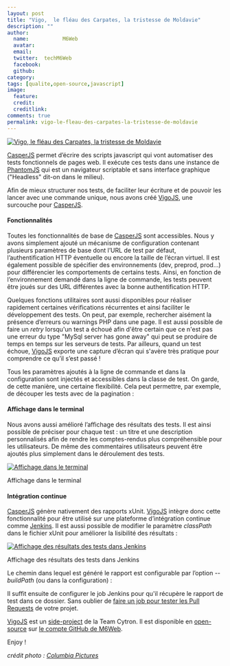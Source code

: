 ```yaml
---
layout: post
title: "Vigo,  le fléau des Carpates, la tristesse de Moldavie"
description: ""
author:
  name:           M6Web
  avatar:         
  email:          
  twitter:  techM6Web      
  facebook:       
  github:    
category: 
tags: [qualite,open-source,javascript]
image:
  feature: 
  credit: 
  creditlink: 
comments: true  
permalink: vigo-le-fleau-des-carpates-la-tristesse-de-moldavie
---
```


[![Vigo,  le fléau des Carpates, la tristesse de Moldavie](//img.over-blog-kiwi.com/600x600/0/00/30/83/201307/ob_5d2b45ef1292b739c401734a445371ce_vigo-logo.jpg)](http://img.over-blog-kiwi.com/0/00/30/83/201307/ob_5d2b45ef1292b739c401734a445371ce_vigo-logo.jpg)

[CasperJS](http://casperjs.org/) permet d’écrire des scripts javascript qui vont automatiser des tests fonctionnels de pages web. Il exécute ces tests dans une instance de [PhantomJS](http://phantomjs.org/) qui est un navigateur scriptable et sans interface graphique ("Headless" dit-on dans le milieu).

Afin de mieux structurer nos tests, de faciliter leur écriture et de pouvoir les lancer avec une commande unique, nous avons créé [VigoJS](https://github.com/M6Web/VigoJS), une surcouche pour [CasperJS](http://casperjs.org/).



#### Fonctionnalités

Toutes les fonctionnalités de base de [CasperJS](http://casperjs.org/) sont accessibles. Nous y avons simplement ajouté un mécanisme de configuration contenant plusieurs paramètres de base dont l’URL de test par défaut, l’authentification HTTP éventuelle ou encore la taille de l’écran virtuel. Il est également possible de spécifier des environnements (dev, preprod, prod...) pour différencier les comportements de certains tests. Ainsi, en fonction de l’environnement demandé dans la ligne de commande, les tests peuvent être joués sur des URL différentes avec la bonne authentification HTTP.

Quelques fonctions utilitaires sont aussi disponibles pour réaliser rapidement certaines vérifications récurrentes et ainsi faciliter le développement des tests. On peut, par exemple, rechercher aisément la présence d’erreurs ou warnings PHP dans une page. Il est aussi possible de faire un *retry* lorsqu'un test a échoué afin d'être certain que ce n'est pas une erreur du type "MySql server has gone away" qui peut se produire de temps en temps sur les serveurs de tests. Par ailleurs, quand un test échoue, [VigoJS](https://github.com/M6Web/VigoJS) exporte une capture d’écran qui s'avère très pratique pour comprendre ce qu’il s’est passé !

Tous les paramètres ajoutés à la ligne de commande et dans la configuration sont injectés et accessibles dans la classe de test. On garde, de cette manière, une certaine flexibilité. Cela peut permettre, par exemple, de découper les tests avec de la pagination :



<script src="https://gist.github.com/KuiKui/6121955.js"></script>

<script src="https://gist.github.com/fdubost/6172224.js"></script>


#### Affichage dans le terminal

Nous avons aussi amélioré l’affichage des résultats des tests. Il est ainsi possible de préciser pour chaque test : un titre et une description personnalisés afin de rendre les comptes-rendus plus compréhensible pour les utilisateurs. De même des commentaires utilisateurs peuvent être ajoutés plus simplement dans le déroulement des tests.



[![Affichage dans le terminal](http://img.over-blog-kiwi.com/0/00/30/83/201308/ob_a1e6705b03efdc2518ba5e18c284550a_vigo-console-5.png)](http://img.over-blog-kiwi.com/0/00/30/83/201308/ob_a1e6705b03efdc2518ba5e18c284550a_vigo-console-5.png)

Affichage dans le terminal




#### Intégration continue

[CasperJS](http://casperjs.org/) génère nativement des rapports xUnit. [VigoJS](https://github.com/M6Web/VigoJS) intègre donc cette fonctionnalité pour être utilisé sur une plateforme d’intégration continue comme [Jenkins](http://jenkins-ci.org/). Il est aussi possible de modifier le paramètre *classPath* dans le fichier xUnit pour améliorer la lisibilité des résultats :



[![Affichage des résultats des tests dans Jenkins](http://img.over-blog-kiwi.com/0/00/30/83/201308/ob_5138f3_capture-d-e-cran-2013-08-01-a-15-57-02.png)](http://img.over-blog-kiwi.com/0/00/30/83/201308/ob_5138f3_capture-d-e-cran-2013-08-01-a-15-57-02.png)

Affichage des résultats des tests dans Jenkins


Le chemin dans lequel est généré le rapport est configurable par l’option *--buildPath* (ou dans la configuration) :



<script src="https://gist.github.com/KuiKui/6122091.js"></script>

Il suffit ensuite de configurer le job Jenkins pour qu'il récupère le rapport de test dans ce dossier. Sans oublier de [faire un job pour tester les Pull Requests](http://tech.m6web.fr/lache-moi-la-branch) de votre projet.

[VigoJS](https://github.com/M6Web/VigoJS) est un [side-project](http://zachholman.com/posts/why-github-hacks-on-side-projects/) de la Team Cytron. Il est disponible en [open-source](http://tom.preston-werner.com/2011/11/22/open-source-everything.html) sur [le compte GitHub de M6Web](https://github.com/M6Web).

Enjoy !

*crédit photo : [Columbia Pictures](http://fr.wikipedia.org/wiki/Columbia_Pictures)*



